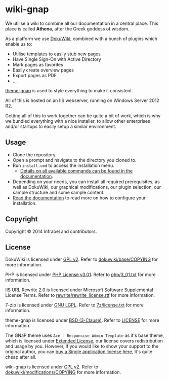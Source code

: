 wiki-gnap
=========

We utilise a wiki to combine all our documentation in a central place. This place is called **Athena**, after the Greek goddess of wisdom.

As a platform we use [DokuWiki](https://www.dokuwiki.org/dokuwiki), combined with a bunch of plugins which enable us to:

  * Utilise templates to easily stub new pages
  * Have Single Sign-On with Active Directory
  * Mark pages as favorites
  * Easily create overview pages
  * Export pages as PDF
  * ...

[theme-gnap](https://github.com/infrabel/theme-gnap) is used to style everything to make it consistent.

All of this is hosted on an IIS webserver, running on Windows Server 2012 R2.

Getting all of this to work together can be quite a bit of work, which is why we bundled everything with a nice installer, to allow other enterprises and/or startups to easily setup a similar environment.

## Usage

 * Clone the repository.
 * Open a prompt and navigate to the directory you cloned to.
 * Run ```install.cmd``` to access the installation menu.
   * [Details on all available commands can be found in the documentation](https://github.com/infrabel/wiki-gnap/wiki).
 * Depending on your needs, you can install all required prerequisites, as well as DokuWiki, our graphical modifications, our plugin selection, our sample structure and some sample content.
 * [Read the documentation](https://github.com/infrabel/wiki-gnap/wiki) to read more on how to configure your installation.

## Copyright

Copyright © 2014 Infrabel and contributors.

## License

DokuWiki is licensed under [GPL v2](http://choosealicense.com/licenses/gpl-v2/ "Read more about the GPL v2 License"). Refer to [dokuwiki/base/COPYING](https://github.com/infrabel/wiki-gnap/blob/master/dokuwiki/base/COPYING) for more information.

PHP is licensed under [PHP License v3.01](http://www.php.net/license/3_01.txt "Read more about the PHP v3.01 License"). Refer to [php/3_01.txt](https://github.com/infrabel/wiki-gnap/blob/master/php/3_01.txt) for more information.

IIS URL Rewrite 2.0 is licensed under Microsoft Software Supplemental License Terms. Refer to [rewrite/rewrite_license.rtf](https://github.com/infrabel/wiki-gnap/blob/master/rewrite/rewrite_license.rtf) for more information.

7-zip is licensed under [GNU LGPL](http://choosealicense.com/licenses/lgpl-3.0/ "Read more about the LGPL Licencse"). Refer to [7z/license.txt](https://github.com/infrabel/wiki-gnap/blob/master/7z/license.txt) for more information.

theme-gnap is licensed under [BSD (3-Clause)](http://choosealicense.com/licenses/bsd-3-clause/ "Read more about the BSD (3-Clause) License"). Refer to [LICENSE](https://github.com/infrabel/theme-gnap/blob/master/LICENSE) for more information.

The GNaP theme uses ```Ace - Responsive Admin Template``` as it's base theme, which is licensed under [Extended License](https://github.com/infrabel/theme-gnap/blob/master/custom/ace/LICENSE-Ace), our license covers redistribution and usage by you. However, if you would like to show your support to the original author, you can [buy a Single application license here](https://wrapbootstrap.com/theme/ace-responsive-admin-template-WB0B30DGR?ref=cc), it's quite cheap after all.

wiki-gnap is licensed under [GPL v2](http://choosealicense.com/licenses/gpl-v2/ "Read more about the GPL v2 License"). Refer to [dokuwiki/modifications/COPYING](https://github.com/infrabel/wiki-gnap/blob/master/dokuwiki/modifications/COPYING) for more information.
